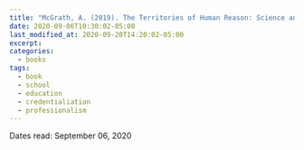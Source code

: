 ```yaml
---
title: "McGrath, A. (2019). The Territories of Human Reason: Science and Theology in an Age of Multiple Rationalities. Oxford University Press."
date: 2020-09-06T10:30:02-05:00
last_modified_at: 2020-09-20T14:20:02-05:00
excerpt: 
categories:
  - books
tags:
  - book
  - school
  - education
  - credentialiation
  - professionalism
---
```


Dates read: September 06, 2020

